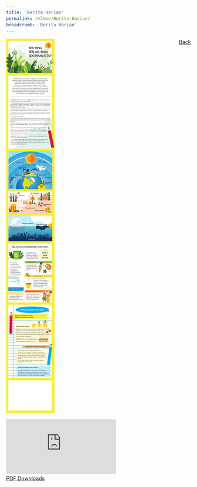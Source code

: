 ```yaml
---
title: 'Berita Harian'
permalink: /mlmoe/Berita-Harian/
breadcrumb: 'Berita Harian'
---
```

<a href="/gallery/pameran- bahasa- melayu-malay-language-exhibitions-d/community-partners/" style="float:right;">Back</a>
 <img src="/images/Berita Harian-Poster.jpg"> <br/>
<div class="video-container">
  <iframe src="https://www.youtube.com/embed/d6fmLlW8eoE" frameborder="0" allow="accelerometer; autoplay; encrypted-media; gyroscope; picture-in-picture" allowfullscreen></iframe></div>
<a href="/Sharing-Sessions/01-website-exhibitor-template-pdf.pdf" download>PDF Downloads</a>
